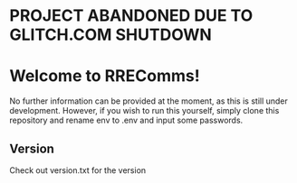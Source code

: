 # PROJECT ABANDONED DUE TO GLITCH.COM SHUTDOWN

# Welcome to RREComms!

No further information can be provided at the moment, as this is still under development. However, if you wish to run this yourself, simply clone this repository and rename env to .env and input some passwords.

## Version

Check out version.txt for the version
